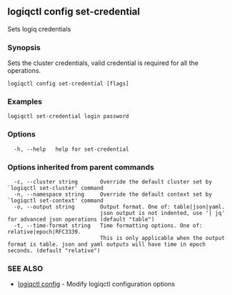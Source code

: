 ## logiqctl config set-credential

Sets logiq credentials

### Synopsis


Sets the cluster credentials, valid credential is required for all the operations.
		

```
logiqctl config set-credential [flags]
```

### Examples

```
logiqctl set-credential login password
```

### Options

```
  -h, --help   help for set-credential
```

### Options inherited from parent commands

```
  -c, --cluster string       Override the default cluster set by `logiqctl set-cluster' command
  -n, --namespace string     Override the default context set by `logiqctl set-context' command
  -o, --output string        Output format. One of: table|json|yaml. 
                             json output is not indented, use '| jq' for advanced json operations (default "table")
  -t, --time-format string   Time formatting options. One of: relative|epoch|RFC3339. 
                             This is only applicable when the output format is table. json and yaml outputs will have time in epoch seconds. (default "relative")
```

### SEE ALSO

* [logiqctl config](logiqctl_config.md)	 - Modify logiqctl configuration options


